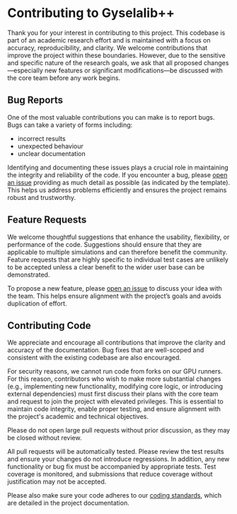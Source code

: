 # Contributing to Gyselalib++

Thank you for your interest in contributing to this project. This codebase is part of an academic research effort and is maintained with a focus on accuracy, reproducibility, and clarity. We welcome contributions that improve the project within these boundaries. However, due to the sensitive and specific nature of the research goals, we ask that all proposed changes—especially new features or significant modifications—be discussed with the core team before any work begins.

## Bug Reports

One of the most valuable contributions you can make is to report bugs.
Bugs can take a variety of forms including:

- incorrect results
- unexpected behaviour
- unclear documentation

Identifying and documenting these issues plays a crucial role in maintaining the integrity and reliability of the code.
If you encounter a bug, please [open an issue](https://github.com/gyselax/gyselalibxx/issues/new/choose) providing as much detail as possible (as indicated by the template). This helps us address problems efficiently and ensures the project remains robust and trustworthy.

## Feature Requests

We welcome thoughtful suggestions that enhance the usability, flexibility, or performance of the code. Suggestions should ensure that they are applicable to multiple simulations and can therefore benefit the community. Feature requests that are highly specific to individual test cases are unlikely to be accepted unless a clear benefit to the wider user base can be demonstrated.

To propose a new feature, please [open an issue](https://github.com/gyselax/gyselalibxx/issues/new?template=feature_request.yml) to discuss your idea with the team. This helps ensure alignment with the project’s goals and avoids duplication of effort.

## Contributing Code

We appreciate and encourage all contributions that improve the clarity and accuracy of the documentation. Bug fixes that are well-scoped and consistent with the existing codebase are also encouraged.

For security reasons, we cannot run code from forks on our GPU runners. For this reason, contributors who wish to make more substantial changes (e.g., implementing new functionality, modifying core logic, or introducing external dependencies) must first discuss their plans with the core team and request to join the project with elevated privileges. This is essential to maintain code integrity, enable proper testing, and ensure alignment with the project's academic and technical objectives.

Please do not open large pull requests without prior discussion, as they may be closed without review.

All pull requests will be automatically tested. Please review the test results and ensure your changes do not introduce regressions. In addition, any new functionality or bug fix must be accompanied by appropriate tests. Test coverage is monitored, and submissions that reduce coverage without justification may not be accepted.

Please also make sure your code adheres to our [coding standards](https://gyselax.github.io/gyselalibxx/docs/standards/CODING_STANDARD.html), which are detailed in the project documentation.
